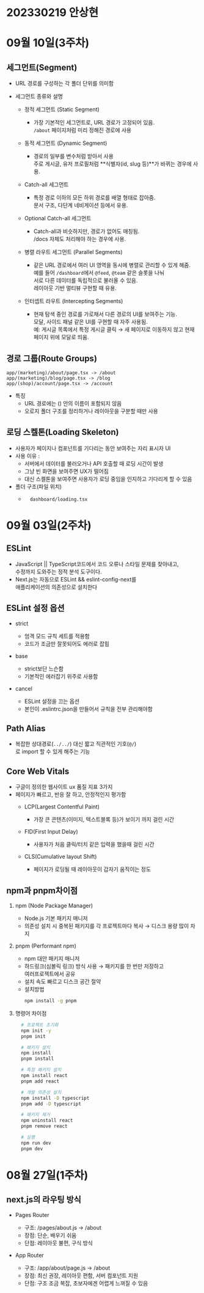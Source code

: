 # 202330219 안상현

# 09월 10일(3주차)
## 세그먼트(Segment)
  - URL 경로를 구성하는 각 폴더 단위를 의미함

  - 세그먼트 종류와 설명
    - 정적 세그먼트 (Static Segment)
      - 가장 기본적인 세그먼트로, URL 경로가 고정되어 있음.  
        `/about` 페이지처럼 미리 정해진 경로에 사용

    - 동적 세그먼트 (Dynamic Segment)
      - 경로의 일부를 변수처럼 받아서 사용  
        주로 게시글, 유저 프로필처럼 **식별자(id, slug 등)**가 바뀌는 경우에 사용. 

    - Catch-all 세그먼트
      - 특정 경로 이하의 모든 하위 경로를 배열 형태로 잡아줌.  
        문서 구조, 다단계 네비게이션 등에서 유용.

    - Optional Catch-all 세그먼트
      - Catch-all과 비슷하지만, 경로가 없어도 매칭됨.  
        /docs 자체도 처리해야 하는 경우에 사용.

    - 병렬 라우트 세그먼트 (Parallel Segments)
      - 같은 URL 경로에서 여러 UI 영역을 동시에 병렬로 관리할 수 있게 해줌.  
        예를 들어 `/dashboard`에서 `@feed`, `@team` 같은 슬롯을 나눠  
        서로 다른 데이터를 독립적으로 불러올 수 있음.  
        레이아웃 기반 멀티뷰 구현할 때 유용.

    - 인터셉트 라우트 (Intercepting Segments)
      - 현재 탐색 중인 경로를 가로채서 다른 경로의 UI를 보여주는 기능.  
        모달, 사이드 패널 같은 UI를 구현할 때 자주 사용됨.  
        예: 게시글 목록에서 특정 게시글 클릭 → 새 페이지로 이동하지 않고 현재 페이지 위에 모달로 띄움.

## 경로 그룹(Route Groups)
```
app/(marketing)/about/page.tsx -> /about  
app/(marketing)/blog/page.tsx -> /blog  
app/(shop)/account/page.tsx -> /account
```

- 특징  
  - URL 경로에는 () 안의 이름이 포함되지 않음
  - 오로지 폴더 구조를 정리하거나 레이아웃을 구분할 때만 사용

## 로딩 스켈톤(Loading Skeleton)
- 사용자가 페이지나 컴포넌트를 기다리는 동안 보여주는 자리 표시자 UI
- 사용 이유 :
  - 서버에서 데이터를 불러오거나 API 호출할 때 로딩 시간이 발생
  - 그냥 빈 화면을 보여주면 UX가 떨어짐
  - 대신 스켈톤을 보여주면 사용자가 로딩 중임을 인지하고 기다리게 할 수 있음
- 폴더 구조(파일 위치)
  - ```  
      dashboard/loading.tsx  
    ```  

# 09월 03일(2주차)
## ESLint
- JavaScript || TypeScript코드에서 코드 오류나 스타일 문제를 찾아내고,  
수정까지 도와주는 정적 분석 도구이다.
- Next.js는 자동으로 ESLint && eslint-config-next를  
애플리케이션의 의존성으로 설치한다

## ESLint 설정 옵션
- strict
  - 엄격 모드 규칙 세트를 적용함
  - 코드가 조금만 잘못되어도 에러로 잡힘

- base
  - strict보단 느슨함
  - 기본적인 에러잡기 위주로 사용함

- cancel
  - ESLint 설정을 끄는 옵션
  - 본인이 .eslintrc.json을 만들어서 규칙을 전부 관리해야함  

## Path Alias
- 복잡한 상대경로(```../../```) 대신 짧고 직관적인 기호(```@/```)   
로 import 할 수 있게 해주는 기능

## Core Web Vitals
- 구글이 정의한 웹사이트 ux 품질 지표 3가지
- 페이지가 빠르고, 반응 잘 하고, 안정적인지 평가함
  - LCP(Largest Contentful Paint)
    - 가장 큰 콘텐츠(이미지, 텍스트블록 등)가 보이기 까지 걸린 시간

  - FID(First Input Delay)
    - 사용자가 처음 클릭/터치 같은 입력을 했을때 걸린 시간

  - CLS(Cumulative layout Shift)
    - 페이지가 로딩될 때 레이아웃이 갑자기 움직이는 정도

## npm과 pnpm차이점
1. npm (Node Package Manager)
    - Node.js 기본 패키지 매니저
    - 의존성 설치 시 중복된 패키지를 각 프로젝트마다 복사 → 디스크 용량 많이 차지

2. pnpm (Performant npm)
    - npm 대안 패키지 매니저
    - 하드링크(심볼릭 링크) 방식 사용 → 패키지를 한 번만 저장하고  
    여러프로젝트에서 공유
    - 설치 속도 빠르고 디스크 공간 절약
    - 설치방법
      ```bash 
      npm install -g pnpm 
      ```

3. 명령어 차이점
    ```bash
      # 프로젝트 초기화	
      npm init -y	    
      pnpm init

      # 패키지 설치	
      npm install	
      pnpm install

      # 특정 패키지 설치	
      npm install react	
      pnpm add react

      # 개발 의존성 설치	
      npm install -D typescript	
      pnpm add -D typescript

      # 패키지 제거	
      npm uninstall react	
      pnpm remove react

      # 실행	
      npm run dev	
      pnpm dev
    ```
  
# 08월 27일(1주차)
## next.js의 라우팅 방식
  - Pages Router
    - 구조: /pages/about.js -> /about
    - 장점: 단순, 배우기 쉬움
    - 단점: 레이아웃 불편, 구식 방식

  - App Router
    - 구조: /app/about/page.js -> /about
    - 장점: 최신 권장, 레이아웃 편함, 서버 컴포넌트 지원
    - 단점: 구조 조금 복잡, 초보자에겐 어렵게 느껴질 수 있음
